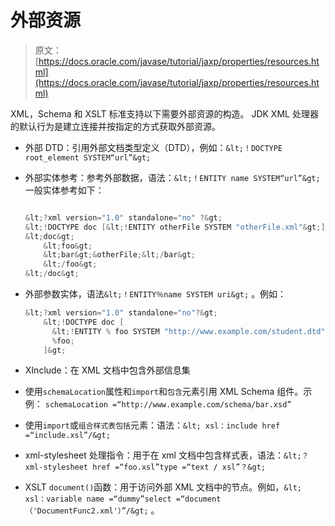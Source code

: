 # 外部资源

> 原文： [https://docs.oracle.com/javase/tutorial/jaxp/properties/resources.html](https://docs.oracle.com/javase/tutorial/jaxp/properties/resources.html)

XML，Schema 和 XSLT 标准支持以下需要外部资源的构造。 JDK XML 处理器的默认行为是建立连接并按指定的方式获取外部资源。

*   外部 DTD：引用外部文档类型定义（DTD），例如：`&lt;！DOCTYPE root_element SYSTEM“url”&gt;`
*   外部实体参考：参考外部数据，语法：`&lt;！ENTITY name SYSTEM“url”&gt;`
    一般实体参考如下：

    ```java

    &lt;?xml version="1.0" standalone="no" ?&gt;
    &lt;!DOCTYPE doc [&lt;!ENTITY otherFile SYSTEM "otherFile.xml"&gt;]&gt;
    &lt;doc&gt;
        &lt;foo&gt;
        &lt;bar&gt;&otherFile;&lt;/bar&gt;
        &lt;/foo&gt;
    &lt;/doc&gt;

    ```

*   外部参数实体，语法`&lt;！ENTITY％name SYSTEM uri&gt;` 。例如：

    ```java
    &lt;?xml version="1.0" standalone="no"?&gt;
        &lt;!DOCTYPE doc [
          &lt;!ENTITY % foo SYSTEM "http://www.example.com/student.dtd"&lt;
          %foo;
        ]&gt;

    ```

*   XInclude：在 XML 文档中包含外部信息集
*   使用`schemaLocation`属性和`import`和`包含`元素引用 XML Schema 组件。示例： `schemaLocation =“http://www.example.com/schema/bar.xsd”`
*   使用`import`或`组合样式表包括`元素：语法：`&lt; xsl：include href =“include.xsl”/&gt;`
*   xml-stylesheet 处理指令：用于在 xml 文档中包含样式表，语法：`&lt;？xml-stylesheet href =“foo.xsl”type =“text / xsl”？&gt;`
*   XSLT `document()`函数：用于访问外部 XML 文档中的节点。例如，`&lt; xsl：variable name =“dummy”select =“document（'DocumentFunc2.xml'）”/&gt;` 。